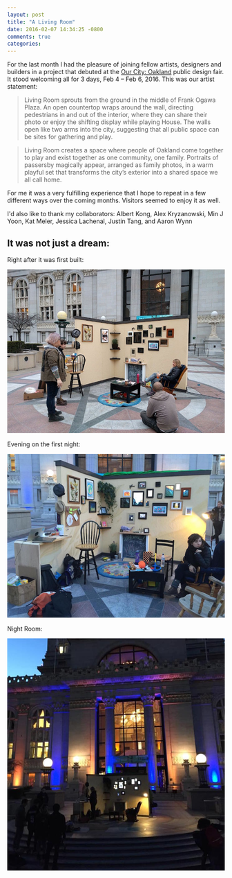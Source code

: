 ```yaml
---
layout: post
title: "A Living Room"
date: 2016-02-07 14:34:25 -0800
comments: true
categories: 
---
```


For the last month I had the pleasure of joining fellow artists, designers and builders in a project that debuted at the [Our City: Oakland](http://ourcity.is/oakland/) public design fair. It stood welcoming all for 3 days, Feb 4 &ndash; Feb 6, 2016.
This was our artist statement:

>  Living Room sprouts from the ground in the middle of Frank Ogawa Plaza. An open countertop wraps around the wall, directing pedestrians in and out of the interior, where they can share their photo or enjoy the shifting display while playing House. The walls open like two arms into the city, suggesting that all public space can be sites for gathering and play.

>  Living Room creates a space where people of Oakland come together to play and exist together as one community, one family. Portraits of passersby magically appear, arranged as family photos, in a warm playful set that transforms the city’s exterior into a shared space we all call home. 

For me it was a very fulfilling experience that I hope to repeat in a few different ways over the coming months. Visitors seemed to enjoy it as well.

I'd also like to thank my collaborators: Albert Kong, Alex Kryzanowski, Min J Yoon, Kat Meler, Jessica Lachenal, Justin Tang, and Aaron Wynn

## It was not just a dream:

Right after it was first built:

![](/assets/images/livingroom-after-build.jpg)

Evening on the first night:

![](/assets/images/livingroom-evening.jpg)

Night Room:

![](assets/images/livingroom-night.jpg)

